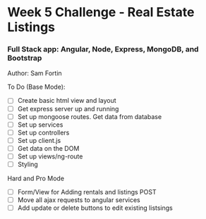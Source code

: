 # Week 5 Challenge - Real Estate Listings
### Full Stack app: Angular, Node, Express, MongoDB, and Bootstrap
Author: Sam Fortin

To Do (Base Mode):
- [ ] Create basic html view and layout
- [ ] Get express server up and running
- [ ] Set up mongoose routes. Get data from database 
- [ ] Set up services
- [ ] Set up controllers
- [ ] Set up client.js
- [ ] Get data on the DOM
- [ ] Set up views/ng-route
- [ ] Styling

Hard and Pro Mode
- [ ] Form/View for Adding rentals and listings POST
- [ ] Move all ajax requests to angular services
- [ ] Add update or delete buttons to edit existing listsings